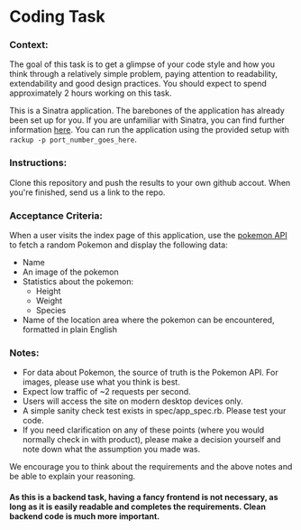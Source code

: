 # Coding Task

### Context:

The goal of this task is to get a glimpse of your code style and how you think through a relatively simple problem, paying attention to readability, extendability and good design practices. You should expect to spend approximately 2 hours working on this task.

This is a Sinatra application. The barebones of the application has already been set up for you. If you are unfamiliar with Sinatra, you can find further information [here](http://sinatrarb.com/). You can run the application using the provided setup with `rackup -p port_number_goes_here`.

### Instructions:
Clone this repository and push the results to your own github accout. When you're finished, send us a link to the repo.

### Acceptance Criteria:
When a user visits the index page of this application, use the [pokemon API](https://pokeapi.co/docs/v2#pokemon) to fetch a random Pokemon and display the following data:

* Name
* An image of the pokemon
* Statistics about the pokemon:
   * Height
   * Weight
   * Species
* Name of the location area where the pokemon can be encountered, formatted in plain English

### Notes: 
* For data about Pokemon, the source of truth is the Pokemon API. For images, please use what you think is best.
* Expect low traffic of ~2 requests per second.
* Users will access the site on modern desktop devices only.
* A simple sanity check test exists in spec/app_spec.rb. Please test your code.
* If you need clarification on any of these points (where you would normally check in with product), please make a decision yourself and note down what the assumption you made was. 

We encourage you to think about the requirements and the above notes and be able to explain your reasoning. 

#### As this is a backend task, having a fancy frontend is not necessary, as long as it is easily readable and completes the requirements. Clean backend code is much more important.
